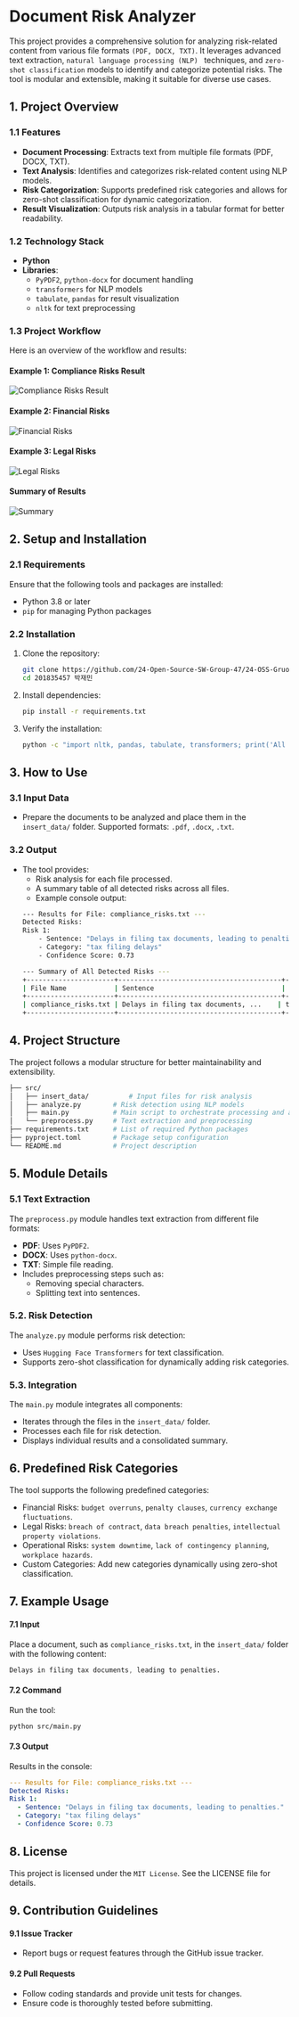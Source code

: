 # Document Risk Analyzer

This project provides a comprehensive solution for analyzing risk-related content from various file formats ``(PDF, DOCX, TXT)``. It leverages advanced text extraction, ``natural language processing (NLP) `` techniques, and ``zero-shot classification`` models to identify and categorize potential risks. The tool is modular and extensible, making it suitable for diverse use cases.


## 1. Project Overview

### 1.1 Features
- **Document Processing**: Extracts text from multiple file formats (PDF, DOCX, TXT).
- **Text Analysis**: Identifies and categorizes risk-related content using NLP models.
- **Risk Categorization**: Supports predefined risk categories and allows for zero-shot classification for dynamic categorization.
- **Result Visualization**: Outputs risk analysis in a tabular format for better readability.

### 1.2 Technology Stack
- **Python**
- **Libraries**:
    - ``PyPDF2``, ``python-docx`` for document handling
    - ``transformers`` for NLP models
    - ``tabulate``, ``pandas`` for result visualization
    - ``nltk`` for text preprocessing

### 1.3 Project Workflow
Here is an overview of the workflow and results:

#### Example 1: Compliance Risks Result
![Compliance Risks Result](src/image/Example1_(compliance_risks_result).png)

#### Example 2: Financial Risks
![Financial Risks](src/image/Example2_(financial_risks).png)

#### Example 3: Legal Risks
![Legal Risks](src/image/Example3_(legal_risks.docx).png)

#### Summary of Results
![Summary](src/image/result.png)


## 2. Setup and Installation

### 2.1 Requirements
Ensure that the following tools and packages are installed:
- Python 3.8 or later
- ``pip`` for managing Python packages

### 2.2 Installation
1. Clone the repository:
    ``` bash 
    git clone https://github.com/24-Open-Source-SW-Group-47/24-OSS-Gruop47.git
    cd 201835457 박재민
    ```
2. Install dependencies:
    ``` bash 
    pip install -r requirements.txt
    ```
3. Verify the installation:
    ``` bash 
    python -c "import nltk, pandas, tabulate, transformers; print('All dependencies are installed!')"
    ```

## 3. How to Use

### 3.1 Input Data
- Prepare the documents to be analyzed and place them in the ``insert_data/`` folder. Supported formats: ``.pdf``, ``.docx``, ``.txt``.

### 3.2 Output
- The tool provides:
    - Risk analysis for each file processed.
    - A summary table of all detected risks across all files.
    - Example console output:
    ``` bash
    --- Results for File: compliance_risks.txt ---
    Detected Risks:
    Risk 1:
        - Sentence: "Delays in filing tax documents, leading to penalties."
        - Category: "tax filing delays"
        - Confidence Score: 0.73

    --- Summary of All Detected Risks ---
    +----------------------+-----------------------------------------+---------------------+--------------------+
    | File Name            | Sentence                                | Category            | Confidence Score   |
    +----------------------+-----------------------------------------+---------------------+--------------------+
    | compliance_risks.txt | Delays in filing tax documents, ...    | tax filing delays   | 0.73              |
    +----------------------+-----------------------------------------+---------------------+--------------------+
    ```

## 4. Project Structure
The project follows a modular structure for better maintainability and extensibility.
``` bash
├── src/
│   ├── insert_data/          # Input files for risk analysis
│   ├── analyze.py        # Risk detection using NLP models
│   ├── main.py           # Main script to orchestrate processing and analysis
│   └── preprocess.py     # Text extraction and preprocessing
├── requirements.txt      # List of required Python packages
├── pyproject.toml        # Package setup configuration
└── README.md             # Project description
```

## 5. Module Details

### 5.1 Text Extraction
The ``preprocess.py`` module handles text extraction from different file formats:
- **PDF**: Uses ``PyPDF2``.
- **DOCX**: Uses ``python-docx``.
- **TXT**: Simple file reading.
- Includes preprocessing steps such as:
    - Removing special characters.
    - Splitting text into sentences.

### 5.2. Risk Detection
The ``analyze.py`` module performs risk detection:
- Uses ``Hugging Face Transformers`` for text classification.
- Supports zero-shot classification for dynamically adding risk categories.

### 5.3. Integration
The ``main.py`` module integrates all components:
- Iterates through the files in the ``insert_data/`` folder.
- Processes each file for risk detection.
- Displays individual results and a consolidated summary.


## 6. Predefined Risk Categories
The tool supports the following predefined categories:
- Financial Risks: ``budget overruns``, ``penalty clauses``, ``currency exchange fluctuations``.
- Legal Risks: ``breach of contract``, ``data breach penalties``, ``intellectual property violations``.
- Operational Risks: ``system downtime``, ``lack of contingency planning``, ``workplace hazards``.
- Custom Categories: Add new categories dynamically using zero-shot classification.

## 7. Example Usage

#### 7.1 Input
Place a document, such as ``compliance_risks.txt``, in the ``insert_data/`` folder with the following content:
``` css
Delays in filing tax documents, leading to penalties.
```

#### 7.2 Command
Run the tool:
``` bash
python src/main.py
```

#### 7.3 Output
Results in the console:
```  yaml
--- Results for File: compliance_risks.txt ---
Detected Risks:
Risk 1:
  - Sentence: "Delays in filing tax documents, leading to penalties."
  - Category: "tax filing delays"
  - Confidence Score: 0.73
```

## 8. License
This project is licensed under the ``MIT License``. See the LICENSE file for details.

## 9. Contribution Guidelines
#### 9.1 Issue Tracker
- Report bugs or request features through the GitHub issue tracker.

#### 9.2 Pull Requests
- Follow coding standards and provide unit tests for changes.
- Ensure code is thoroughly tested before submitting.
